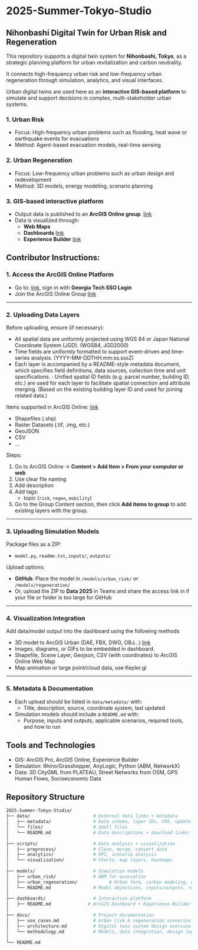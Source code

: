 # 2025-Summer-Tokyo-Studio

## Nihonbashi Digital Twin for Urban Risk and Regeneration

This repository supports a digital twin system for **Nihonbashi, Tokyo**, as a strategic planning platform for urban revitalization and carbon neutrality.

It connects high-frequency urban risk and low-frequency urban regeneration through simulation, analytics, and visual interfaces.

Urban digital twins are used here as an **interactive GIS-based platform** to simulate and support decisions in complex, multi-stakeholder urban systems.


### 1. Urban Risk
- Focus: High-frequency urban problems such as flooding, heat wave or earthquake events for evacuations
- Method: Agent-based evacuation models, real-time sensing

### 2. Urban Regeneration
- Focus: Low-frequency urban problems such as urban design and redevelopment
- Method: 3D models, energy modeling, scenario planning

### 3. GIS-based interactive platform
- Output data is published to an **ArcGIS Online group**. [link](https://arcg.is/0zSCb9)
- Data is visualized through:
  - **Web Maps**
  - **Dashboards** [link](https://www.arcgis.com/apps/dashboards/d30d95c5c09d414fbbe9ca41170330ec)
  - **Experience Builder** [link](https://experience.arcgis.com/experience/dba9870d0c0f4f36a501eca5dc9c27d5)




## Contributor Instructions: 

### 1. Access the ArcGIS Online Platform

- Go to:  [link](https://gtmaps.maps.arcgis.com/), sign in with **Georgia Tech SSO Login**
- Join the ArcGIS Online Group [link](https://arcg.is/0zSCb9)
---

### 2. Uploading Data Layers

Before uploading, ensure (if necessary):
- All spatial data are uniformly projected using WGS 84 or Japan National Coordinate System (JGD). (WGS84, JGD2000)
- Time fields are uniformly formatted to support event-driven and time-series analysis. (YYYY-MM-DDTHH:mm:ss.sssZ)
- Each layer is accompanied by a README-style metadata document, which specifies field definitions, data sources, collection time and unit specifications.
· Unified spatial ID fields (e.g. parcel number, building ID, etc.) are used for each layer to facilitate spatial connection and attribute merging. (Based on the existing building layer ID and used for joining related data.)

Items supported in ArcGIS Online: [link](https://doc.arcgis.com/en/arcgis-online/reference/supported-items.htm)
- Shapefiles (.shp)
- Raster Datasets (.tif, .img, etc.)
- GeoJSON
- CSV
- ...

Steps:
1. Go to ArcGIS Online → **Content > Add Item > From your computer or web**
2. Use clear file naming
3. Add description
4. Add tags:   
   - topic (`risk`, `regen`, `mobility`)
5. Go to the Group Content section, then click **Add items to group** to add existing layers with the group.
---

### 3. Uploading Simulation Models

Package files as a ZIP:
- `model.py`, `readme.txt`, `inputs/`, `outputs/`

Upload options:
- **GitHub**: Place the model in `/models/urban_risk/` or `/models/regeneration/` 
- Or, upload the ZIP to **Data 2025** in Teams and share the access link in if your file or folder is too large for GitHub

---

### 4. Visualization Integration

Add data/model output into the dashboard using the following methods
- 3D model to ArcGIS Urban (DAE, FBX, DWG, OBJ...) [link](https://doc.arcgis.com/en/urban/latest/help/help-external-layers.htm)
- Images, diagrams, or GIFs to be embedded in dashboard.
- Shapefile, Scene Layer, Geojson, CSV (with coordinates) to ArcGIS Online Web Map
- Map animation or large point/cloud data, use Kepler.gl

---

### 5. Metadata & Documentation

- Each upload should be listed in `data/metadata/` with:
  - Title, description, source, coordinate system, last updated
- Simulation models should include a `README.md` with:
  - Purpose, inputs and outputs, applicable scenarios, required tools, and how to run



## Tools and Technologies
- GIS: ArcGIS Pro, ArcGIS Online, Experience Builder
- Simulation: Rhino/Grasshopper, AnyLogic, Python (ABM, NetworkX)
- Data: 3D CityGML from PLATEAU, Street Networks from OSM, GPS Human Flows, Socioeconomic Data


## Repository Structure

```bash
2025-Summer-Tokyo-Studio/
├── data/                        # External data links + metadata
│   ├── metadata/                # Data schema, layer IDs, CRS, update logs
│   └── files/                   # Small files
│   └── README.md                # Data descriptions + download links: URLs to datasets (CityGML, OSM, e-Stat, etc.)
│
├── scripts/                     # Data analysis + visualization
│   ├── preprocess/              # Clean, merge, convert data
│   ├── analytics/               # KPI, scenario analysis
│   └── visualization/           # Charts, map layers, heatmaps
│
├── models/                      # Simulation models
│   ├── urban_risk/              # ABM for evacuation
│   ├── urban_regeneration/            # Urban form, carbon modeling, energy simulation
│   └── README.md                # Model objectives, inputs/outputs, run instructions
│
├── dashboards/                  # Interactive platform 
│   ├── README.md              # ArcGIS Dashboard + Experience Builder URLs
│
├── docs/                        # Project documentation
│   ├── use_cases.md             # Urban risk & regeneration scenarios
│   ├── architecture.md          # Digital twin system design overview
│   └── methodology.md           # Models, data integration, design logic
│
└── README.md
